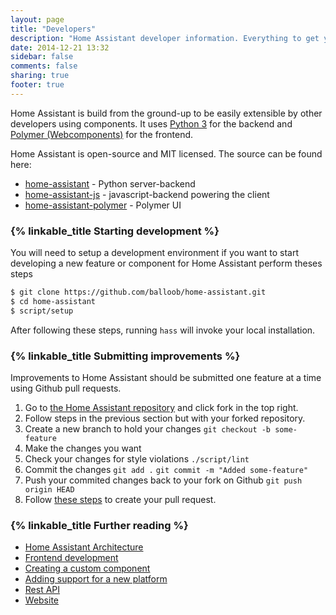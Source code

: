```yaml
---
layout: page
title: "Developers"
description: "Home Assistant developer information. Everything to get you started"
date: 2014-12-21 13:32
sidebar: false
comments: false
sharing: true
footer: true
---
```


Home Assistant is build from the ground-up to be easily extensible by other developers using components. It uses [Python 3](https://www.python.org/) for the backend and [Polymer (Webcomponents)](https://www.polymer-project.org/) for the frontend.

Home Assistant is open-source and MIT licensed. The source can be found here:

 - [home-assistant](https://github.com/balloob/home-assistant) - Python server-backend
 - [home-assistant-js](https://github.com/balloob/home-assistant-js) - javascript-backend powering the client
 - [home-assistant-polymer](https://github.com/balloob/home-assistant-polymer) - Polymer UI

### {% linkable_title Starting development %}

You will need to setup a development environment if you want to start developing a new feature or component for Home Assistant perform theses steps

```bash
$ git clone https://github.com/balloob/home-assistant.git
$ cd home-assistant
$ script/setup
```

After following these steps, running `hass` will invoke your local installation.

### {% linkable_title Submitting improvements %}

Improvements to Home Assistant should be submitted one feature at a time using Github pull
requests.

 1. Go to [the Home Assistant repository](https://github.com/balloob/home-assistant) and click fork in the top right.
 2. Follow steps in the previous section but with your forked repository.
 3. Create a new branch to hold your changes
    `git checkout -b some-feature`
 4. Make the changes you want
 5. Check your changes for style violations
    `./script/lint`
 6. Commit the changes
    `git add .`
    `git commit -m "Added some-feature"`
 7. Push your commited changes back to your fork on Github
    `git push origin HEAD`
 8. Follow [these steps](https://help.github.com/articles/creating-a-pull-request/) to create your
    pull request.

### {% linkable_title Further reading %}

- [Home Assistant Architecture](/developers/architecture/)
- [Frontend development](/developers/frontend/)
- [Creating a custom component](/developers/creating_components/)
- [Adding support for a new platform](/developers/add_new_platform/)
- [Rest API](/developers/api/)
- [Website](/developers/website/)

